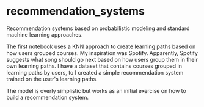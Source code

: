 # recommendation_systems
Recommendation systems based on probabilistic modeling and standard machine learning approaches.

The first notebook uses a KNN approach to create learning paths based on how users grouped courses.
My inspiration was Spotify. Apparently, Spotify suggests what song should go next based on how users group them in their own learning paths.
I have a dataset that contains courses grouped in learning paths by users, to I created a simple recommendation system trained on the user's learning paths.

The model is overly simplistic but works as an initial exercise on how to build a recommendation system.

